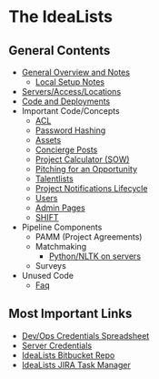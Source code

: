 # The IdeaLists #

## General Contents

* [General Overview and Notes](general_overview.md)
    * [Local Setup Notes](local_setup.md)
* [Servers/Access/Locations](servers.md)
* [Code and Deployments](code_and_deployments.md)
* Important Code/Concepts
    * [ACL](acl.md)
    * [Password Hashing](password_hashing.md)
    * [Assets](assets.md)
    * [Concierge Posts](concierge.md)
    * [Project Calculator (SOW)](sow.md)
    * [Pitching for an Opportunity](pitching_opp.md)
    * [Talentlists](talentlists.md)
    * [Project Notifications Lifecycle](opp_email_lifecycle.md)
    * [Users](users.md)
    * [Admin Pages](admin.md)
    * [SHIFT](shift.md)
* Pipeline Components
    * PAMM (Project Agreements)
    * Matchmaking
        * [Python/NLTK on servers](installing_nltk.md)
    * Surveys
* Unused Code
    * [Faq](faq.md)

## Most Important Links
* [Dev/Ops Credentials Spreadsheet](https://docs.google.com/a/theidealists.com/spreadsheet/ccc?key=0AjVZk7pDeorYdGhVa0Z1R3pJX2lhM1VnZWlqYzhuN1E#gid=0)
* [Server Credentials](https://docs.google.com/a/theidealists.com/spreadsheet/ccc?key=0AjVZk7pDeorYdElaaC1IeENRR080akQ4dUlFTUdoelE#gid=0)
* [IdeaLists Bitbucket Repo](https://bitbucket.org/idldev/theidealists.com)
* [IdeaLists JIRA Task Manager](https://theidealists.atlassian.net/)